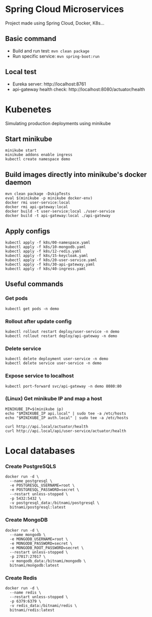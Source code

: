 # Spring Cloud Microservices

Project made using Spring Cloud, Docker, K8s...

## Basic command

- Build and run test: `mvn clean package`
- Run specific service: `mvn spring-boot:run`

## Local test

- Eureka server: http://localhost:8761
- api-gateway health check: http://localhost:8080/actuator/health

# Kubenetes

Simulating production deployments using minikube

## Start minikube

```
minikube start
minikube addons enable ingress
kubectl create namespace demo
```

## Build images directly into minikube's docker daemon

```
mvn clean package -DskipTests
eval $(minikube -p minikube docker-env)
docker rmi user-service:local
docker rmi api-gateway:local
docker build -t user-service:local ./user-service
docker build -t api-gateway:local ./api-gateway
```

## Apply configs

```
kubectl apply -f k8s/00-namespace.yaml
kubectl apply -f k8s/10-mongodb.yaml
kubectl apply -f k8s/12-redis.yaml
kubectl apply -f k8s/15-keycloak.yaml
kubectl apply -f k8s/20-user-service.yaml
kubectl apply -f k8s/30-api-gateway.yaml
kubectl apply -f k8s/40-ingress.yaml
```

## Useful commands

### Get pods

```
kubectl get pods -n demo
```

### Rollout after update config

```
kubectl rollout restart deploy/user-service -n demo
kubectl rollout restart deploy/api-gateway -n demo
```

### Delete service

```
kubectl delete deployment user-service -n demo
kubectl delete service user-service -n demo
```

### Expose service to localhost

```
kubectl port-forward svc/api-gateway -n demo 8080:80
```

### (Linux) Get minikube IP and map a host

```
MINIKUBE_IP=$(minikube ip)
echo "$MINIKUBE_IP api.local" | sudo tee -a /etc/hosts
echo "$MINIKUBE_IP auth.local" | sudo tee -a /etc/hosts

curl http://api.local/actuator/health
curl http://api.local/api/user-service/actuator/health
```

# Local databases

### Create PostgreSQLS

```
docker run -d \
  --name postgresql \
  -e POSTGRESQL_USERNAME=root \
  -e POSTGRESQL_PASSWORD=secret \
  --restart unless-stopped \
  -p 5432:5432 \
  -v postgresql_data:/bitnami/postgresql \
  bitnami/postgresql:latest
```

### Create MongoDB

```
docker run -d \
  --name mongodb \
  -e MONGODB_USERNAME=root \
  -e MONGODB_PASSWORD=secret \
  -e MONGODB_ROOT_PASSWORD=secret \
  --restart unless-stopped \
  -p 27017:27017 \
  -v mongodb_data:/bitnami/mongodb \
  bitnami/mongodb:latest
```

### Create Redis

```
docker run -d \
  --name redis \
  --restart unless-stopped \
  -p 6379:6379 \
  -v redis_data:/bitnami/redis \
  bitnami/redis:latest
```
